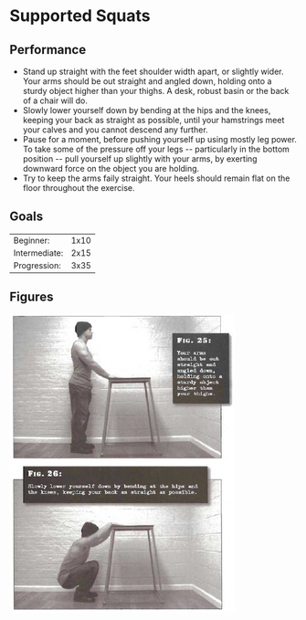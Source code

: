 # Supported Squats

## Performance

- Stand up straight with the feet shoulder width apart, or slightly wider. Your arms should be out straight and angled down, holding onto a sturdy object higher than your thighs. A desk, robust basin or the back of a chair will do.
- Slowly lower yourself down by bending at the hips and the knees, keeping your back as straight as possible, until your hamstrings meet your calves and you cannot descend any further.
- Pause for a moment, before pushing yourself up using mostly leg power. To take some of the pressure off your legs -- particularly in the bottom position -- pull yourself up slightly with your arms, by exerting downward force on the object you are holding.
- Try to keep the arms faily straight. Your heels should remain flat on the floor throughout the exercise.

## Goals

| | |
|---|---|
|Beginner: | 1x10 |
|Intermediate: | 2x15 |
|Progression: | 3x35 |

## Figures

![](../images/02_squats/3-Supported-Squats.jpg)
